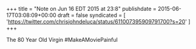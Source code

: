 +++
title = "Note on Jun 16 EDT 2015 at 23:8"
publishdate = 2015-06-17T03:08:09+00:00
draft = false
syndicated = [ 'https://twitter.com/chrisjohndeluca/status/611007395909791700?s=20' ]
+++

The 80 Year Old Virgin #MakeAMoviePainful
